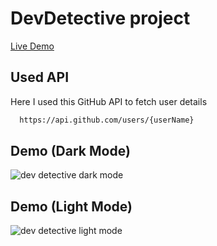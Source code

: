 # DevDetective project

[Live Demo](https://find-github-users-by-manash.vercel.app/)

## Used API

Here I used this GitHub API to fetch user details
```bash
  https://api.github.com/users/{userName}
```

## Demo (Dark Mode)

![dev detective dark mode](https://github.com/Man0sh-r0y/Find-Github-Users-/assets/96605313/72cd1081-66af-413a-85be-4955942f728a)


## Demo (Light Mode)

![dev detective light mode](https://github.com/Man0sh-r0y/Find-Github-Users-/assets/96605313/b0007f68-e7bc-401e-bebc-ba0de8055996)
